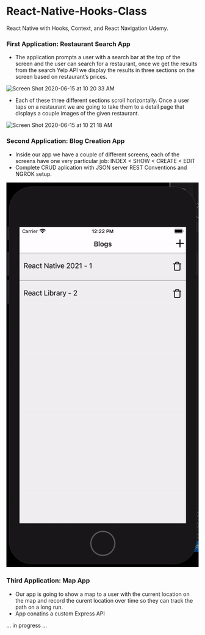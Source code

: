 # React-Native-Hooks-Class
React Native with Hooks, Context, and React Navigation Udemy.

### First Application: Restaurant Search App

- The application prompts a user with a search bar at the top of the screen and the user can search for a restaurant, 
once we get the results from the search Yelp API we display the results in three sections on the screen based on restaurant’s prices. 

<img width="454" alt="Screen Shot 2020-06-15 at 10 20 33 AM" src="https://user-images.githubusercontent.com/44908424/84675549-0789a000-aef2-11ea-9ad1-256abb4fa734.png">

- Each of these three different sections scroll horizontally. Once a user taps on a restaurant we are going to take them to a detail page that displays a couple images of the given restaurant. 

<img width="442" alt="Screen Shot 2020-06-15 at 10 21 18 AM" src="https://user-images.githubusercontent.com/44908424/84675576-0eb0ae00-aef2-11ea-9fda-c35867003191.png">

### Second Application: Blog Creation App

- Inside our app we have a couple of different screens, each of the screens have one very particular job: INDEX < SHOW < CREATE < EDIT 
- Complete CRUD aplication with JSON server REST Conventions and NGROK setup. 

![alt-text](https://github.com/SoniaDumitru/React-Native-Hooks-Class/blob/master/blog/blog/blog.gif)

### Third Application: Map App
- Our app is going to show a map to a user with the current location on the map and record the curent location over time so they can track the path on a long run.
- App conatins a custom Express API

... in progress ...

